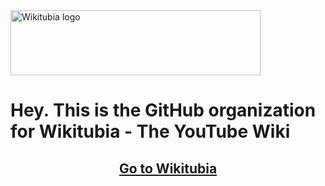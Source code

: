 <picture>
  <source media="(prefers-color-scheme: dark)" srcset="/profile/Wikitubia_dark.svg">
  <source media="(prefers-color-scheme: light)" srcset="/profile/Wikitubia_light.svg">
  <img align:"center" alt="Wikitubia logo" width="400px" height="104px">
</picture>

# Hey. This is the GitHub organization for Wikitubia - The YouTube Wiki


## <center>[Go to Wikitubia](https://youtube.fandom.com)<center>
